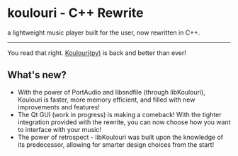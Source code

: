 # koulouri - C++ Rewrite
a lightweight music player built for the user, now rewritten in C++.

---

You read that right. [Koulouri(py)](https:://github/zeropointnothing/koulouri) is back and better than ever!

## What's new?

- With the power of PortAudio and libsndfile (through libKoulouri), Koulouri is faster, more memory efficient, and
filled with new improvements and features!
- The Qt GUI (work in progress) is making a comeback! With the tighter integration provided with the rewrite,
you can now choose how you want to interface with your music!
- The power of retrospect - libKoulouri was built upon the knowledge of its predecessor, allowing for smarter
design choices from the start!
